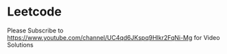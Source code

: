 # Leetcode

Please Subscribe to https://www.youtube.com/channel/UC4qd6JKspq9Hlkr2FqNi-Mg for Video Solutions
